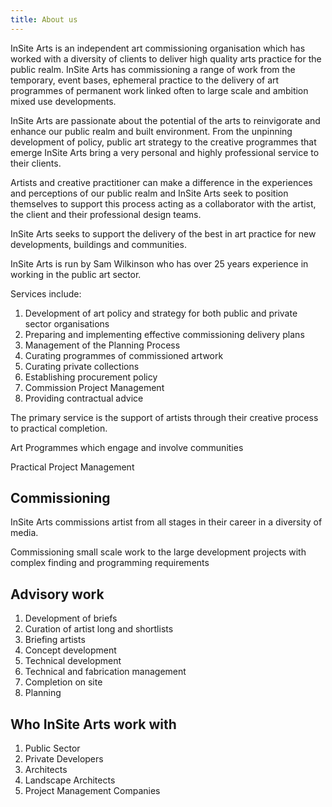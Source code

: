 ```yaml
---
title: About us
---
```


InSite Arts is an independent art commissioning organisation which has worked with a diversity of clients to deliver high quality arts practice for the public realm.  InSite Arts has commissioning a range of work from the temporary, event bases, ephemeral practice to the delivery of art programmes of permanent work linked often to large scale and ambition mixed use developments.

InSite Arts are passionate about the potential of the arts to reinvigorate and enhance our public realm and built environment.  From the unpinning development of policy, public art strategy to the creative programmes that emerge InSite Arts bring a very personal and highly professional service to their clients.

Artists and creative practitioner can make a difference in the experiences and perceptions of our public realm and InSite Arts seek to position themselves to support this process acting as a collaborator with the artist, the client and their professional design teams.

InSite Arts seeks to support the delivery of the best in art practice for new developments, buildings and communities.

InSite Arts is run by Sam Wilkinson who has over 25 years experience in working in the public art sector.

Services include:

1.  Development of art policy and strategy for both public and private sector organisations
2.  Preparing and implementing effective commissioning delivery plans
3.  Management of the Planning Process
4.  Curating programmes of commissioned artwork
5.  Curating private collections
6.  Establishing procurement policy
7.  Commission Project Management
8.  Providing contractual advice

The primary service is the support of artists through their creative process  to practical completion.

Art Programmes which engage and involve communities

Practical Project Management

## Commissioning

InSite Arts commissions artist from all stages in their career in a diversity of media.

Commissioning small scale work to the large development projects with complex finding and programming requirements

##  Advisory work

1.  Development of briefs
2.  Curation of artist long and shortlists
3.  Briefing artists
4.  Concept development
5.  Technical development
6.  Technical and fabrication management
7.  Completion on site
8.  Planning

## Who InSite Arts work with

1.  Public Sector
2.  Private Developers
3.  Architects
4.  Landscape Architects
5.  Project Management Companies
